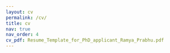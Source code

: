 ```yaml
---
layout: cv
permalink: /cv/
title: cv
nav: true
nav_order: 4
cv_pdf: Resume_Template_for_PhD_applicant_Ramya_Prabhu.pdf
---
```

